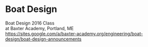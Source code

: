 Boat Design
===========

Boat Design 2016 Class  
at Baxter Academy, Portland, ME  
https://sites.google.com/a/baxter-academy.org/engineering/boat-design/boat-design-announcements  

